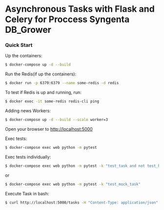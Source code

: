 # Asynchronous Tasks with Flask and Celery for Proccess Syngenta DB_Grower

### Quick Start

Up the containers:

```sh
$ docker-compose up -d --build
```

Run the Redis(if up the containers):

```sh
$ docker run -p 6379:6379 --name some-redis -d redis
```

To test if Redis is up and running, run:

```sh
$ docker exec -it some-redis redis-cli ping
```

Adding news Workers:

```sh
$ docker-compose up -d --build --scale worker=3
```

Open your browser to [http://localhost:5000](http://localhost:5000)

Exec tests:

```sh
$ docker-compose exec web python -m pytest
```

Exec tests individually:

```sh
$ docker-compose exec web python -m pytest -k "test_task and not test_home"
```
or
```sh
$ docker-compose exec web python -m pytest -k "test_mock_task"
```

Execute Task in bash:

```sh
$ curl http://localhost:5000/tasks -H "Content-Type: application/json" --data '{"type": 0}'
```
